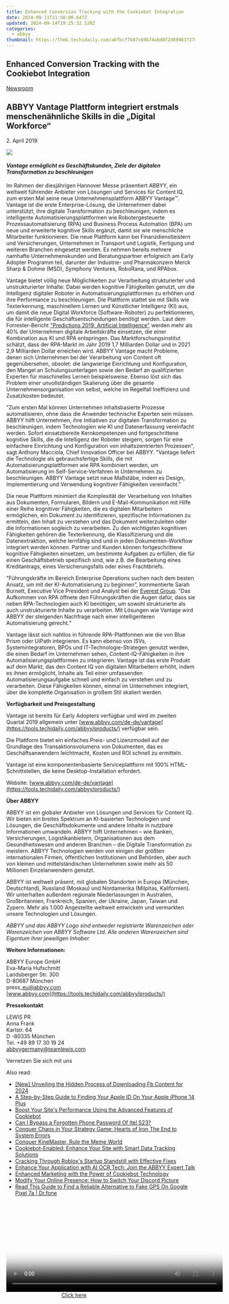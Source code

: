```yaml
---
title: Enhanced Conversion Tracking with the Cookiebot Integration
date: 2024-09-11T21:58:00.647Z
updated: 2024-09-14T19:25:32.520Z
categories:
  - abbyy
thumbnail: https://thmb.techidaily.com/a6fbcf7b87c69b74abd8f2d894637274c942b2c57ba584189354e0290ce20d66.jpg
---
```


## Enhanced Conversion Tracking with the Cookiebot Integration

[Newsroom](https://tools.techidaily.com/abbyy/products/)

## ABBYY Vantage Plattform integriert erstmals menschenähnliche Skills in die „Digital Workforce“

2\. April 2019

![](https://content.abbyy.com/-/media/project/abbyy/abbyy/branchtemplates/shutterstock_1272462163_1296-x-729.jpg?h=729&iar=0&w=1296)

#### _Vantage ermöglicht es Geschäftskunden, Ziele der digitalen Transformation zu beschleunigen_

Im Rahmen der diesjährigen Hannover Messe präsentiert ABBYY, ein weltweit führender Anbieter von Lösungen und Services für Content IQ, zum ersten Mal seine neue Unternehmensplattform ABBYY Vantage™. Vantage ist die erste Enterprise-Lösung, die Unternehmen dabei unterstützt, ihre digitale Transformation zu beschleunigen, indem es intelligente Automatisierungsplattformen wie Robotergesteuerte Prozessautomatisierung (RPA) und Business Process Automation (BPA) um neue und erweiterte kognitive Skills ergänzt, damit sie wie menschliche Mitarbeiter funktionieren. Die neue Plattform kann bei Finanzdienstleistern und Versicherungen, Unternehmen in Transport und Logistik, Fertigung und weiteren Branchen eingesetzt werden. Es nehmen bereits mehrere namhafte Unternehmenskunden und Beratungspartner erfolgreich am Early Adopter Programm teil, darunter der Industrie- und Pharmakonzern Merck Sharp & Dohme (MSD), Symphony Ventures, RoboRana, und RPAbox.

Vantage bietet völlig neue Möglichkeiten zur Verarbeitung strukturierter und unstrukturierter Inhalte: Dabei werden kognitive Fähigkeiten genutzt, um die Intelligenz digitaler Roboter in Automatisierungsplattformen zu erhöhen und ihre Performance zu beschleunigen. Die Plattform stattet sie mit Skills wie Texterkennung, maschinellem Lernen und Künstlicher Intelligenz (KI) aus, um damit die neue Digital Workforce (Software-Roboter) zu perfektionieren, die für intelligente Geschäftsentscheidungen benötigt werden. Laut dem Forrester-Bericht ["Predictions 2019: Artificial Intelligence"](https://www.forrester.com/report/Predictions+2019+Artificial+Intelligence/-/E-RES144617 "Predictions 2019: Artificial Intelligence") werden mehr als 40% der Unternehmen digitale Arbeitskräfte einsetzen, die einer Kombination aus KI und RPA entspringen. Das Marktforschungsinstitut schätzt, dass der RPA-Markt im Jahr 2019 1,7 Milliarden Dollar und in 2021 2,9 Milliarden Dollar erreichen wird. ABBYY Vantage macht Probleme, denen sich Unternehmen bei der Verarbeitung von Content oft gegenübersehen, obsolet: die langwierige Einrichtung und Konfiguration, den Mangel an Schulungsunterlagen sowie den Bedarf an qualifizierten Experten für maschinelles Lernen beispielsweise. Ebenso löst sich das Problem einer unvollständigen Skalierung über die gesamte Unternehmensorganisation von selbst, welche im Regelfall Ineffizienz und Zusatzkosten bedeutet.

"Zum ersten Mal können Unternehmen inhaltsbasierte Prozesse automatisieren, ohne dass die Anwender technische Experten sein müssen. ABBYY hilft Unternehmen, ihre Initiativen zur digitalen Transformation zu beschleunigen, indem Technologien wie KI und Datenerfassung vereinfacht werden. Sofort einsatzbereite Kernkompetenzen und fortgeschrittene kognitive Skills, die die Intelligenz der Roboter steigern, sorgen für eine einfachere Einrichtung und Konfiguration von inhaltszentrierten Prozessen", sagt Anthony Macciola, Chief Innovation Officer bei ABBYY. "Vantage liefert die Technologie als gebrauchsfertige Skills, die mit Automatisierungsplattformen wie RPA kombiniert werden, um Automatisierung im Self-Service-Verfahren in Unternehmen zu beschleunigen. ABBYY Vantage setzt neue Maßstäbe, indem es Design, Implementierung und Verwendung kognitiver Fähigkeiten vereinfacht."

Die neue Plattform minimiert die Komplexität der Verarbeitung von Inhalten aus Dokumenten, Formularen, Bildern und E-Mail-Kommunikation mit Hilfe einer Reihe kognitiver Fähigkeiten, die es digitalen Mitarbeitern ermöglichen, ein Dokument zu identifizieren, spezifische Informationen zu ermitteln, den Inhalt zu verstehen und das Dokument weiterzuleiten oder die Informationen sogleich zu verarbeiten. Zu den wichtigsten kognitiven Fähigkeiten gehören die Texterkennung, die Klassifizierung und die Datenextraktion, welche lernfähig sind und in jeden Dokumenten-Workflow integriert werden können. Partner und Kunden können fortgeschrittene kognitive Fähigkeiten einsetzen, um bestimmte Aufgaben zu erfüllen, die für einen Geschäftsbetrieb spezifisch sind, wie z.B. die Bearbeitung eines Kreditantrags, eines Versicherungsfalls oder eines Frachtbriefs.

"Führungskräfte im Bereich Enterprise Operations suchen nach dem besten Ansatz, um mit der KI-Automatisierung zu beginnen", kommentierte Sarah Burnett, Executive Vice President und Analyst bei der [Everest Group](https://www.everestgrp.com/automating-content-centric-processes-ai-technology/ "Everest Group"). "Das Aufkommen von RPA öffnete den Führungskräften die Augen dafür, dass sie neben RPA-Technologien auch KI benötigen, um sowohl strukturierte als auch unstrukturierte Inhalte zu verarbeiten. Mit Lösungen wie Vantage wird ABBYY der steigenden Nachfrage nach einer intelligenteren Automatisierung gerecht.“

Vantage lässt sich nahtlos in führende RPA-Plattformen wie die von Blue Prism oder UiPath integrieren. Es kann ebenso von ISVs, Systemintegratoren, BPOs und IT-Technologie-Strategen genutzt werden, die einen Bedarf im Unternehmen sehen, Content-IQ-Fähigkeiten in ihre Automatisierungsplattformen zu integrieren. Vantage ist das erste Produkt auf dem Markt, das den Content IQ von digitalen Mitarbeitern erhöht, indem es ihnen ermöglicht, Inhalte als Teil einer umfassenden Automatisierungsaufgabe schnell und einfach zu verstehen und zu verarbeiten. Diese Fähigkeiten können, einmal im Unternehmen integriert, über die komplette Organisation in großem Stil skaliert werden.

  
**Verfügbarkeit und Preisgestaltung**

Vantage ist bereits für Early Adopters verfügbar und wird im zweiten Quartal 2019 allgemein unter [www.abbyy.com/de-de/vantage](https://tools.techidaily.com/abbyy/products/) verfügbar sein.

Die Plattform bietet ein einfaches Preis- und Lizenzmodell auf der Grundlage des Transaktionsvolumens von Dokumenten, das es Geschäftsanwendern leichtmacht, Kosten und ROI schnell zu ermitteln.

Vantage ist eine komponentenbasierte Serviceplattform mit 100% HTML-Schnittstellen, die keine Desktop-Installation erfordert.

Website: [www.abbyy.com/de-de/vantage](https://tools.techidaily.com/abbyy/products/)

  
**Über ABBYY**

ABBYY ist ein globaler Anbieter von Lösungen und Services für Content IQ. Wir bieten ein breites Spektrum an KI-basierten Technologien und Lösungen, die Geschäftsdokumente und andere Inhalte in nutzbare Informationen umwandeln. ABBYY hilft Unternehmen – wie Banken, Versicherungen, Logistikanbietern, Organisationen aus dem Gesundheitswesen und anderen Branchen – die Digitale Transformation zu meistern. ABBYY Technologien werden von einigen der größten internationalen Firmen, öffentlichen Institutionen und Behörden, aber auch von kleinen und mittelständischen Unternehmen sowie mehr als 50 Millionen Einzelanwendern genutzt.

ABBYY ist weltweit präsent, mit globalen Standorten in Europa (München, Deutschland), Russland (Moskau) und Nordamerika (Milpitas, Kalifornien). Wir unterhalten außerdem regionale Niederlassungen in Australien, Großbritannien, Frankreich, Spanien, der Ukraine, Japan, Taiwan und Zypern. Mehr als 1.000 Angestellte weltweit entwickeln und vermarkten unsere Technologien und Lösungen.

_ABBYY und das ABBYY Logo sind entweder registrierte Warenzeichen oder Warenzeichen von ABBYY Software Ltd. Alle anderen Warenzeichen sind Eigentum ihrer jeweiligen Inhaber._

  
**Weitere Informationen:**

ABBYY Europe GmbH  
Eva-Maria Hufschmitt  
Landsberger Str. 300  
D-80687 München  
press\_eu@abbyy.com  
[www.abbyy.com](https://tools.techidaily.com/abbyy/products/)

**Pressekontakt**

LEWIS PR  
Anna Frank  
Karlstr. 64  
D -80335 München  
Tel. +49 89 17 30 19 24  
[abbyygermany@teamlewis.com](https://tools.techidaily.com/abbyy/products/)

Vernetzen Sie sich mit uns

<ins class="adsbygoogle"
     style="display:block"
     data-ad-format="autorelaxed"
     data-ad-client="ca-pub-7571918770474297"
     data-ad-slot="1223367746"></ins>

<ins class="adsbygoogle"
     style="display:block"
     data-ad-client="ca-pub-7571918770474297"
     data-ad-slot="8358498916"
     data-ad-format="auto"
     data-full-width-responsive="true"></ins>

<span class="atpl-alsoreadstyle">Also read:</span>
<div><ul>
<li><a href="https://facebook-video-recording.techidaily.com/new-unveiling-the-hidden-process-of-downloading-fb-content-for-2024/"><u>[New] Unveiling the Hidden Process of Downloading Fb Content for 2024</u></a></li>
<li><a href="https://apple-account.techidaily.com/a-step-by-step-guide-to-finding-your-apple-id-on-your-apple-iphone-14-plus-by-drfone-ios/"><u>A Step-by-Step Guide to Finding Your Apple ID On Your Apple iPhone 14 Plus</u></a></li>
<li><a href="https://solve-info.techidaily.com/boost-your-sites-performance-using-the-advanced-features-of-cookiebot/"><u>Boost Your Site's Performance Using the Advanced Features of Cookiebot</u></a></li>
<li><a href="https://unlock-android.techidaily.com/can-i-bypass-a-forgotten-phone-password-of-itel-s23-by-drfone-android/"><u>Can I Bypass a Forgotten Phone Password Of Itel S23?</u></a></li>
<li><a href="https://win-able.techidaily.com/conquer-chaos-in-your-strategy-game-hearts-of-iron-the-end-to-system-errors/"><u>Conquer Chaos in Your Strategy Game: Hearts of Iron The End to System Errors</u></a></li>
<li><a href="https://fox-boxes.techidaily.com/conquer-kinemaster-rule-the-meme-world/"><u>Conquer KineMaster, Rule the Meme World</u></a></li>
<li><a href="https://solve-info.techidaily.com/cookiebot-enabled-enhance-your-site-with-smart-data-tracking-solutions/"><u>Cookiebot-Enabled: Enhance Your Site with Smart Data Tracking Solutions</u></a></li>
<li><a href="https://win-blog.techidaily.com/cracking-through-robloxs-startup-standstill-with-effective-fixes/"><u>Cracking Through Roblox's Startup Standstill with Effective Fixes</u></a></li>
<li><a href="https://solve-info.techidaily.com/enhance-your-application-with-ai-ocr-tech-join-the-abbyy-expert-talk/"><u>Enhance Your Application with AI OCR Tech: Join the ABBYY Expert Talk</u></a></li>
<li><a href="https://solve-info.techidaily.com/enhanced-marketing-with-the-power-of-cookiebot-technology/"><u>Enhanced Marketing with the Power of Cookiebot Technology</u></a></li>
<li><a href="https://techno-recovery.techidaily.com/modify-your-online-presence-how-to-switch-your-discord-picture/"><u>Modify Your Online Presence: How to Switch Your Discord Picture</u></a></li>
<li><a href="https://fake-location.techidaily.com/read-this-guide-to-find-a-reliable-alternative-to-fake-gps-on-google-pixel-7a-drfone-by-drfone-virtual-android/"><u>Read This Guide to Find a Reliable Alternative to Fake GPS On Google Pixel 7a | Dr.fone</u></a></li>
</ul></div>

<!-- affiliate ads begin -->
<span id="1982570">
					<video width="576" height="240" style="cursor:pointer"
           poster="//a.impactradius-go.com/display-clicktoplayimage/1982570.png"
           onclick="if(!this.playClicked){this.play();this.setAttribute('controls',true);this.playClicked=true;}">
	   <source src="//a.impactradius-go.com/display-ad/22993-1982570">
	   <img src="//a.impactradius-go.com/display-clicktoplayimage/1982570.png" style="border: none; height: 100%; width: 100%; object-fit: contain">
	</video>
	<div style="width:360px;text-align:center"><a href="javascript:window.open(decodeURIComponent('https%3A%2F%2Fhomestyler.sjv.io%2Fc%2F5597632%2F1982570%2F22993'), '_blank');void(0);">Click here</a></div>
</span>
<img height="0" width="0" src="https://imp.pxf.io/i/5597632/1982570/22993" style="position:absolute;visibility:hidden;" border="0" />
<!-- affiliate ads end -->

